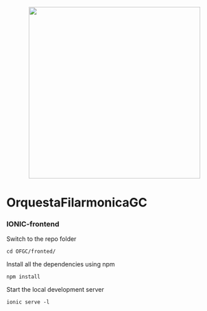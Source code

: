 <p align="center"><a href="https://ofgrancanaria.com/es/" target="_blank"><img src="https://ofgrancanaria.com/wp-content/uploads/2020/03/Group.png" width="400"></a></p>

# OrquestaFilarmonicaGC
    
### IONIC-frontend

Switch to the repo folder

    cd OFGC/fronted/

Install all the dependencies using npm

    npm install

Start the local development server

    ionic serve -l
